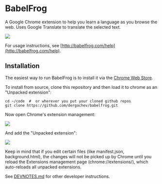 BabelFrog
==========

A Google Chrome extension to help you learn a language as you browse the web. 
Uses Google Translate to translate the selected text.

![](http://babelfrog.com/img/babelfrog-demo-4.gif)

For usage instructions, see [http://babelfrog.com/help](http://babelfrog.com/help).

Installation
------------

The easiest way to run BabelFrog is to install it via the [Chrome Web
Store](https://chrome.google.com/webstore/detail/babelfrog/jnhmkblbgggfgeebimebebnkhgnagnpj).

To install from source, clone this repository and then load it to chrome as an "Unpacked extension":

```
cd ~/code  #  or wherever you put your cloned github repos
git clone https://github.com/dergachev/babelfrog.git
```

Now open Chrome's extension management:

![](https://raw.githubusercontent.com/dergachev/babelfrog/master/screenshots/chrome-screenshot-tools-extensions.png)

And add the "Unpacked extension":

![](https://raw.githubusercontent.com/dergachev/babelfrog/master/screenshots/chrome-load-unpacked-screenshot.png)

Keep in mind that if you edit certain files (like manifest.json,
background.html), the changes will not be picked up by Chrome until you reload
the Extensions management page (chrome://extensions/), which auto-reloads all
unpacked extensions.

See [DEVNOTES.md](https://github.com/dergachev/babelfrog/blob/master/DEVNOTES.md) for
other developer instructions.

